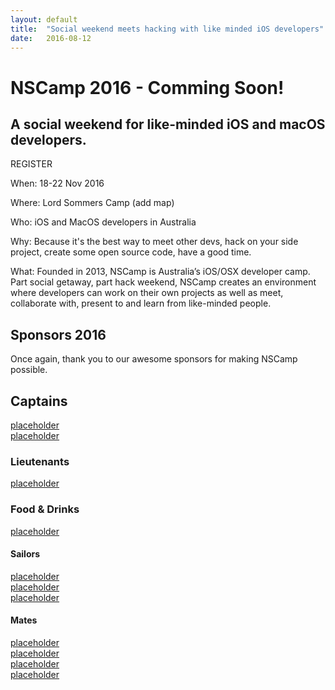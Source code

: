 ```yaml
---
layout: default
title:  "Social weekend meets hacking with like minded iOS developers"
date:   2016-08-12
---
```

   
# NSCamp 2016 - Comming Soon!
   
## A social weekend for like-minded iOS and macOS developers.

REGISTER

When: 18-22 Nov 2016

Where: Lord Sommers Camp (add map)

Who: iOS and MacOS developers in Australia

Why: Because it's the best way to meet other devs, hack on your side project, create some open source code, have a good time.

What: Founded in 2013, NSCamp is Australia’s iOS/OSX developer camp. Part social getaway, part hack weekend, NSCamp creates an environment where developers can work on their own projects as well as meet, collaborate with, present to and learn from like-minded people.

## Sponsors 2016

Once again, thank you to our awesome sponsors for making NSCamp possible.


<div id="sponsor-captains" class="sponsors-1">
  <h2>Captains</h2>
  <a href="http://nscamp.com" class="sponsor sponsor-placeholder"><div>placeholder</div></a>
  <a href="http://nscamp.com" class="sponsor sponsor-placeholder"><div>placeholder</div></a>
</div>

<div id="sponsor-lientenants" class="sponsors-2">
  <h3>Lieutenants</h3>
  <a href="http://nscamp.com" class="sponsor sponsor-placeholder"><div>placeholder</div></a>
  <!-- <div class="sponsor"></div> -->
</div>

<div id="sponsor-food-drinks" class="sponsors-2">
  <h3>Food &amp; Drinks</h3>
  <a href="http://nscamp.com" class="sponsor sponsor-placeholder"><div>placeholder</div></a>
</div>


<div id="sponsor-sailors" class="sponsors-3">
  <h4>Sailors</h4>
  <a href="http://nscamp.com" class="sponsor sponsor-placeholder"><div>placeholder</div></a>
  <a href="http://nscamp.com" class="sponsor sponsor-placeholder"><div>placeholder</div></a>
  <a href="http://nscamp.com" class="sponsor sponsor-placeholder"><div>placeholder</div></a>
</div>

<div id="sponsor-mates" class="sponsors-3">
  <h4>Mates</h4>
  <a href="http://nscamp.com" class="sponsor sponsor-placeholder"><div>placeholder</div></a>
  <a href="http://nscamp.com" class="sponsor sponsor-placeholder"><div>placeholder</div></a>
  <a href="http://nscamp.com" class="sponsor sponsor-placeholder"><div>placeholder</div></a>
  <a href="http://nscamp.com" class="sponsor sponsor-placeholder"><div>placeholder</div></a>
</div>

